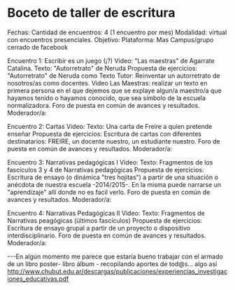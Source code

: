 # Boceto de taller de escritura
Fechas: 
Cantidad de encuentros: 4 (1 encuentro por mes)
Modalidad: virtual con encuentros presenciales.
Objetivo: 
Plataforma: Mas Campus/grupo cerrado de facebook

Encuentro 1: Escribir es un juego (¡?)
Video: "Las maestras" de Agarrate Catalina.
Texto: "Autorretrato" de Neruda
Propuesta de ejercicios: "Autorretrato" de Neruda como Texto Tutor: Reinventar un autorretrato de nosotros/as como docentes.  Video Las Maestras: realizar un texto en primera persona en el que dejemos que se explaye algun/a maestro/a que hayamos tenido o hayamos conocido, que sea símbolo de la escuela normalizadora.
Foro de puesta en común de avances y resultados.
Moderador/a:

Encuentro 2: Cartas 
Video:
Texto: Una carta de Freire a quien pretende enseñar 
Propuesta de ejercicios: Escritura de cartas con diferentes destinatarios: FREIRE, un docente nuestro, un estudiante nuestro.
Foro de puesta en común de avances y resultados.
Moderador/a:

Encuentro 3: Narrativas pedagógicas I
Video:
Texto: Fragmentos de los fascículos 3 y 4 de Narrativas pedagógicas
Propuesta de ejercicios: Escritura de ensayo (o dinámica "tres hojitas") a partir de una situación o anécdota de nuestra escuela -2014/2015-. En la misma puede narrarse un "aprendizaje" allí donde no es facil verlo. 
Foro de puesta en común de avances y resultados.
Moderador/a:

Encuentro 4: Narrativas Pedagógicas II
Video:
Texto: Fragmentos de Narrativas peagógicas (últimos fascículos)
Propuesta de ejercicios: Escritura de ensayo grupal a partir de un proyecto o dispositivo interdisciplinario. 
Foro de puesta en común de avances y resultados.
Moderador/a:

---En algún momento me parece que estaría bueno trabajar con el armado de un libro poster- libro álbum - recopilando aportes de tod@s... algo así http://www.chubut.edu.ar/descargas/publicaciones/experiencias_investigaciones_educativas.pdf
